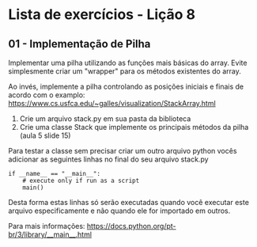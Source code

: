 # Lista de exercícios - Lição 8

## 01 - Implementação de Pilha

Implementar uma pilha utilizando as funções mais básicas do array. Evite simplesmente criar um "wrapper" para os métodos existentes do array.

Ao invés, implemente a pilha controlando as posições iniciais e finais de acordo com o examplo: https://www.cs.usfca.edu/~galles/visualization/StackArray.html

1. Crie um arquivo stack.py em sua pasta da biblioteca
1. Crie uma classe Stack que implemente os principais métodos da pilha (aula 5 slide 15)

Para testar a classe sem precisar criar um outro arquivo python vocês adicionar as seguintes linhas no final do seu arquivo stack.py

```
if __name__ == "__main__":
    # execute only if run as a script
    main()
```
Desta forma estas linhas só serão executadas quando você executar este arquivo especificamente e não quando ele for importado em outros.

Para mais informações: https://docs.python.org/pt-br/3/library/__main__.html